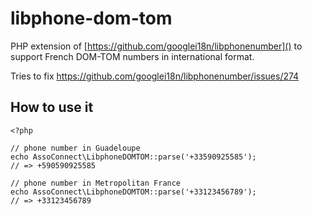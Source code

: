 libphone-dom-tom
=========================

PHP extension of [https://github.com/googlei18n/libphonenumber]() to support French DOM-TOM numbers in international format.

Tries to fix https://github.com/googlei18n/libphonenumber/issues/274

How to use it
--------

````
<?php

// phone number in Guadeloupe
echo AssoConnect\LibphoneDOMTOM::parse('+33590925585');
// => +590590925585

// phone number in Metropolitan France 
echo AssoConnect\LibphoneDOMTOM::parse('+33123456789');
// => +33123456789
````
